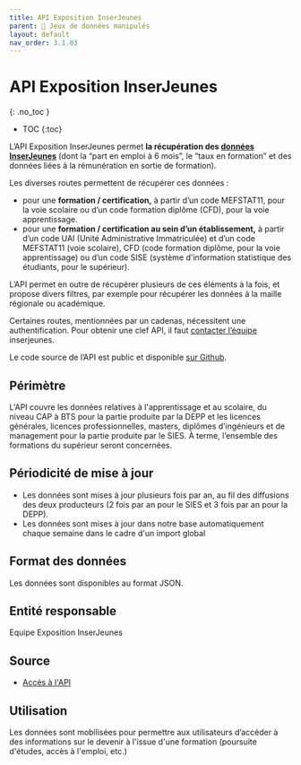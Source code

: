 ```yaml
---
title: API Exposition InserJeunes
parent: 🧩 Jeux de données manipulés
layout: default
nav_order: 3.1.03
---
```


# API Exposition InserJeunes
{: .no_toc }

- TOC
{:toc}

L’API Exposition InserJeunes permet **la récupération des [données InserJeunes](https://documentation.exposition.inserjeunes.beta.gouv.fr/)** (dont la “part en emploi à 6 mois”, le “taux en formation” et des données liées à la rémunération en sortie de formation).

Les diverses routes permettent de récupérer ces données :

- pour une **formation / certification,** à partir d’un code MEFSTAT11, pour la voie scolaire ou d’un code formation diplôme (CFD), pour la voie apprentissage.
- pour une **formation / certification au sein d’un établissement,** à partir d’un code UAI (Unité Administrative Immatriculée) et d’un code MEFSTAT11 (voie scolaire), CFD (code formation diplôme, pour la voie apprentissage) ou d’un code SISE (système d'information statistique des étudiants, pour le supérieur).

L’API permet en outre de récupérer plusieurs de ces éléments à la fois, et propose divers filtres, par exemple pour récupérer les données à la maille régionale ou académique.

Certaines routes, mentionnées par un cadenas, nécessitent une authentification. Pour obtenir une clef API, il faut [contacter l’équipe](mailto:contact@inserjeunes.beta.gouv.fr) inserjeunes.

Le code source de l’API est public et disponible [sur Github](https://github.com/mission-apprentissage/trajectoires-pro/).

## Périmètre

L'API couvre les données relatives à l'apprentissage et au scolaire, du niveau CAP à BTS pour la partie produite par la DEPP et les licences générales, licences professionnelles, masters, diplômes d’ingénieurs et de management pour la partie produite par le SIES. À terme, l’ensemble des formations du supérieur seront concernées.

## Périodicité de mise à jour

- Les données sont mises à jour plusieurs fois par an, au fil des diffusions des deux producteurs (2 fois par an pour le SIES et 3 fois par an pour la DEPP).
- Les données sont mises à jour dans notre base automatiquement chaque semaine dans le cadre d'un import global

## Format des données

Les données sont disponibles au format JSON.

## Entité responsable

Equipe Exposition InserJeunes

## Source

- [Accès à l'API](https://exposition.inserjeunes.beta.gouv.fr/api/doc/)

## Utilisation

Les données sont mobilisées pour permettre aux utilisateurs d’accéder à des informations sur le devenir à l'issue d'une formation (poursuite d'études, accès à l'emploi, etc.)